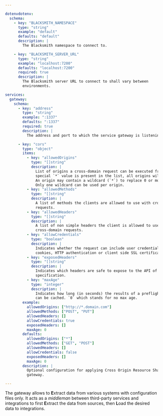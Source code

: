 ```yaml
---

dotenvdotenv:
  schema:
    - key: "BLACKSMITH_NAMESPACE"
      type: "string"
      example: "default"
      defaults: "default"
      description: |
        The Blacksmith namespace to connect to.

    - key: "BLACKSMITH_SERVER_URL"
      type: "string"
      example: "localhost:7200"
      defaults: "localhost:7200"
      required: true
      description: |
        The Blacksmith server URL to connect to shall vary between
        environments.

services:
  gateway:
    schema:
      - key: "address"
        type: "string"
        example: ":1337"
        defaults: ":1337"
        required: true
        description: |
          The address and port to which the service gateway is listening to.

      - key: "cors"
        type: "object"
        items:
          - key: "allowedOrigins"
            type: "[]string"
            description: |
              List of origins a cross-domain request can be executed from. If the
              special `*` value is present in the list, all origins will be allowed.
              An origin may contain a wildcard (`*`) to replace 0 or more characters.
              Only one wildcard can be used per origin.
          - key: "allowedMethods"
            type: "[]string"
            description: |
              A list of methods the clients are allowed to use with cross-domain
              requests.
          - key: "allowedHeaders"
            type: "[]string"
            description: |
              A list of non simple headers the client is allowed to use with
              cross-domain requests.
          - key: "allowCredentials"
            type: "boolean"
            description: |
              Indicates whether the request can include user credentials like
              cookies, HTTP authentication or client side SSL certificates.
          - key: "exposedHeaders"
            type: "[]string"
            description: |
              Indicates which headers are safe to expose to the API of a CORS API
              specification.
          - key: "maxAge"
            type: "integer"
            description: |
              Indicates how long (in seconds) the results of a preflight request
              can be cached. `0` which stands for no max age.
        example:
          allowedOrigins: ["http://*.domain.com"]
          allowedMethods: ["POST", "PUT"]
          allowedHeaders: []
          allowCredentials: true
          exposedHeaders: []
          maxAge: 0
        defaults:
          allowedOrigins: ["*"]
          allowedMethods: ["GET", "POST"]
          allowedHeaders: []
          allowCredentials: false
          exposedHeaders: []
          maxAge: 0
        description: |
          Optional configuration for applying Cross Origin Resource Sharing to the
          gateway.

---
```


The gateway allows to **E**xtract data from various systems with configuration
files only. It acts as a *middleman* between third-party services and integrations
to first **E**xtract the data from sources, then **L**oad the desired data to
integrations.
